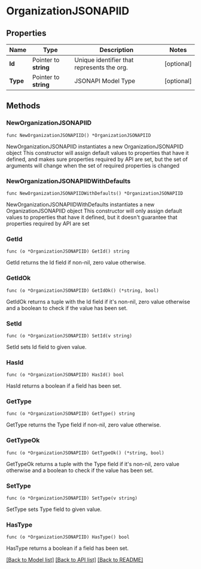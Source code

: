 # OrganizationJSONAPIID

## Properties

Name | Type | Description | Notes
------------ | ------------- | ------------- | -------------
**Id** | Pointer to **string** | Unique identifier that represents the org. | [optional] 
**Type** | Pointer to **string** | JSONAPI Model Type | [optional] 

## Methods

### NewOrganizationJSONAPIID

`func NewOrganizationJSONAPIID() *OrganizationJSONAPIID`

NewOrganizationJSONAPIID instantiates a new OrganizationJSONAPIID object
This constructor will assign default values to properties that have it defined,
and makes sure properties required by API are set, but the set of arguments
will change when the set of required properties is changed

### NewOrganizationJSONAPIIDWithDefaults

`func NewOrganizationJSONAPIIDWithDefaults() *OrganizationJSONAPIID`

NewOrganizationJSONAPIIDWithDefaults instantiates a new OrganizationJSONAPIID object
This constructor will only assign default values to properties that have it defined,
but it doesn't guarantee that properties required by API are set

### GetId

`func (o *OrganizationJSONAPIID) GetId() string`

GetId returns the Id field if non-nil, zero value otherwise.

### GetIdOk

`func (o *OrganizationJSONAPIID) GetIdOk() (*string, bool)`

GetIdOk returns a tuple with the Id field if it's non-nil, zero value otherwise
and a boolean to check if the value has been set.

### SetId

`func (o *OrganizationJSONAPIID) SetId(v string)`

SetId sets Id field to given value.

### HasId

`func (o *OrganizationJSONAPIID) HasId() bool`

HasId returns a boolean if a field has been set.

### GetType

`func (o *OrganizationJSONAPIID) GetType() string`

GetType returns the Type field if non-nil, zero value otherwise.

### GetTypeOk

`func (o *OrganizationJSONAPIID) GetTypeOk() (*string, bool)`

GetTypeOk returns a tuple with the Type field if it's non-nil, zero value otherwise
and a boolean to check if the value has been set.

### SetType

`func (o *OrganizationJSONAPIID) SetType(v string)`

SetType sets Type field to given value.

### HasType

`func (o *OrganizationJSONAPIID) HasType() bool`

HasType returns a boolean if a field has been set.


[[Back to Model list]](../README.md#documentation-for-models) [[Back to API list]](../README.md#documentation-for-api-endpoints) [[Back to README]](../README.md)


